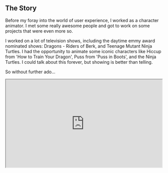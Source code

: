 ## The Story

Before my foray into the world of user experience, I worked as a character animator. I met some really awesome people and got to work on some projects that were even more so. 

I worked on a lot of television shows, including the daytime emmy award nominated shows: Dragons - Riders of Berk, and Teenage Mutant Ninja Turtles. I had the opportunity to animate some iconic characters like Hiccup from 'How to Train Your Dragon', Puss from 'Puss in Boots', and the Ninja Turtles. I could talk about this forever, but showing is better than telling. 

So without further ado...

<div class="videoWrapper">
    <iframe src="https://player.vimeo.com/video/94683657" width="500" height="281" webkitallowfullscreen mozallowfullscreen allowfullscreen>
    </iframe>
</div>